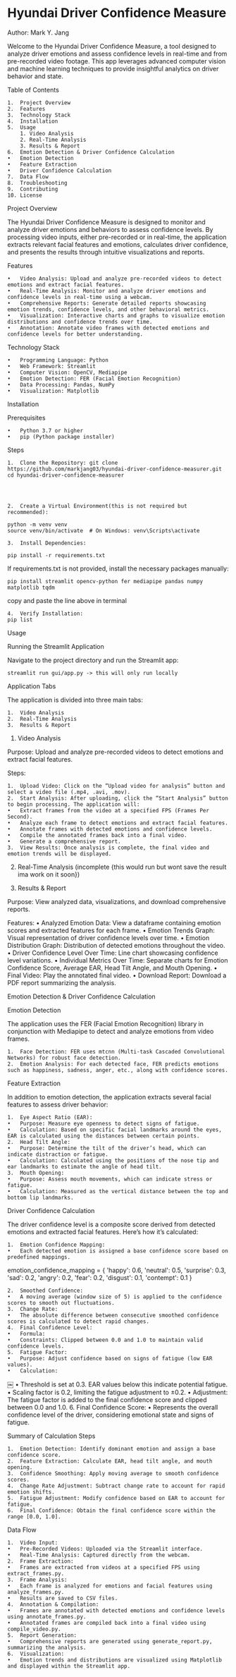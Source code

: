# Hyundai Driver Confidence Measure
Author: Mark Y. Jang

Welcome to the Hyundai Driver Confidence Measure, a tool designed to analyze driver emotions and assess confidence levels in real-time and from pre-recorded video footage. This app leverages advanced computer vision and machine learning techniques to provide insightful analytics on driver behavior and state.

Table of Contents

	1.	Project Overview
	2.	Features
	3.	Technology Stack
	4.	Installation
	5.	Usage
		1. Video Analysis
		2. Real-Time Analysis
		3. Results & Report
	6.	Emotion Detection & Driver Confidence Calculation
	•	Emotion Detection
	•	Feature Extraction
	•	Driver Confidence Calculation
	7.	Data Flow
	8.	Troubleshooting
	9.	Contributing
	10.	License

Project Overview

The Hyundai Driver Confidence Measure is designed to monitor and analyze driver emotions and behaviors to assess confidence levels. By processing video inputs, either pre-recorded or in real-time, the application extracts relevant facial features and emotions, calculates driver confidence, and presents the results through intuitive visualizations and reports.

Features

	•	Video Analysis: Upload and analyze pre-recorded videos to detect emotions and extract facial features.
	•	Real-Time Analysis: Monitor and analyze driver emotions and confidence levels in real-time using a webcam.
	•	Comprehensive Reports: Generate detailed reports showcasing emotion trends, confidence levels, and other behavioral metrics.
	•	Visualization: Interactive charts and graphs to visualize emotion distributions and confidence trends over time.
	•	Annotation: Annotate video frames with detected emotions and confidence levels for better understanding.

Technology Stack

	•	Programming Language: Python
	•	Web Framework: Streamlit
	•	Computer Vision: OpenCV, Mediapipe
	•	Emotion Detection: FER (Facial Emotion Recognition)
	•	Data Processing: Pandas, NumPy
	•	Visualization: Matplotlib

Installation

Prerequisites

	•	Python 3.7 or higher
	•	pip (Python package installer)

Steps

	1.	Clone the Repository: git clone https://github.com/markjang03/hyundai-driver-confidence-measurer.git
	cd hyundai-driver-confidence-measurer




	2.	Create a Virtual Environment(this is not required but recommended):
 
	python -m venv venv
	source venv/bin/activate  # On Windows: venv\Scripts\activate

	3.	Install Dependencies:

	pip install -r requirements.txt

If requirements.txt is not provided, install the necessary packages manually:

	pip install streamlit opencv-python fer mediapipe pandas numpy matplotlib tqdm 
copy and paste the line above in terminal

	4.	Verify Installation:
	pip list


Usage

Running the Streamlit Application

Navigate to the project directory and run the Streamlit app:

	streamlit run gui/app.py -> this will only run locally

Application Tabs

The application is divided into three main tabs:

	1.	Video Analysis
	2.	Real-Time Analysis
	3.	Results & Report

1. Video Analysis

Purpose: Upload and analyze pre-recorded videos to detect emotions and extract facial features.

Steps:

	1.	Upload Video: Click on the “Upload video for analysis” button and select a video file (.mp4, .avi, .mov).
	2.	Start Analysis: After uploading, click the “Start Analysis” button to begin processing. The application will:
	•	Extract frames from the video at a specified FPS (Frames Per Second).
	•	Analyze each frame to detect emotions and extract facial features.
	•	Annotate frames with detected emotions and confidence levels.
	•	Compile the annotated frames back into a final video.
	•	Generate a comprehensive report.
	3.	View Results: Once analysis is complete, the final video and emotion trends will be displayed.

2. Real-Time Analysis (incomplete {this would run but wont save the result ima work on it soon})

3. Results & Report

Purpose: View analyzed data, visualizations, and download comprehensive reports.

Features:
	•	Analyzed Emotion Data: View a dataframe containing emotion scores and extracted features for each frame.
	•	Emotion Trends Graph: Visual representation of driver confidence levels over time.
	•	Emotion Distribution Graph: Distribution of detected emotions throughout the video.
	•	Driver Confidence Level Over Time: Line chart showcasing confidence level variations.
	•	Individual Metrics Over Time: Separate charts for Emotion Confidence Score, Average EAR, Head Tilt Angle, and Mouth Opening.
	•	Final Video: Play the annotated final video.
	•	Download Report: Download a PDF report summarizing the analysis.

Emotion Detection & Driver Confidence Calculation

Emotion Detection

The application uses the FER (Facial Emotion Recognition) library in conjunction with Mediapipe to detect and analyze emotions from video frames.

	1.	Face Detection: FER uses mtcnn (Multi-task Cascaded Convolutional Networks) for robust face detection.
	2.	Emotion Analysis: For each detected face, FER predicts emotions such as happiness, sadness, anger, etc., along with confidence scores.

Feature Extraction

In addition to emotion detection, the application extracts several facial features to assess driver behavior:

	1.	Eye Aspect Ratio (EAR):
	•	Purpose: Measure eye openness to detect signs of fatigue.
	•	Calculation: Based on specific facial landmarks around the eyes, EAR is calculated using the distances between certain points.
	2.	Head Tilt Angle:
	•	Purpose: Determine the tilt of the driver’s head, which can indicate distraction or fatigue.
	•	Calculation: Calculated using the positions of the nose tip and ear landmarks to estimate the angle of head tilt.
	3.	Mouth Opening:
	•	Purpose: Assess mouth movements, which can indicate stress or fatigue.
	•	Calculation: Measured as the vertical distance between the top and bottom lip landmarks.

Driver Confidence Calculation

The driver confidence level is a composite score derived from detected emotions and extracted facial features. Here’s how it’s calculated:

	1.	Emotion Confidence Mapping:
	•	Each detected emotion is assigned a base confidence score based on predefined mappings.

emotion_confidence_mapping = {
    'happy': 0.6,
    'neutral': 0.5,
    'surprise': 0.3,
    'sad': 0.2,
    'angry': 0.2,
    'fear': 0.2,
    'disgust': 0.1,
    'contempt': 0.1
}

	2.	Smoothed Confidence:
	•	A moving average (window size of 5) is applied to the confidence scores to smooth out fluctuations.
	3.	Change Rate:
	•	The absolute difference between consecutive smoothed confidence scores is calculated to detect rapid changes.
	4.	Final Confidence Level:
	•	Formula:
	•	Constraints: Clipped between 0.0 and 1.0 to maintain valid confidence levels.
	5.	Fatigue Factor:
	•	Purpose: Adjust confidence based on signs of fatigue (low EAR values).
	•	Calculation:
￼
	•	Threshold is set at 0.3. EAR values below this indicate potential fatigue.
	•	Scaling factor is 0.2, limiting the fatigue adjustment to ±0.2.
	•	Adjustment: The fatigue factor is added to the final confidence score and clipped between 0.0 and 1.0.
	6.	Final Confidence Score:
	•	Represents the overall confidence level of the driver, considering emotional state and signs of fatigue.

Summary of Calculation Steps

	1.	Emotion Detection: Identify dominant emotion and assign a base confidence score.
	2.	Feature Extraction: Calculate EAR, head tilt angle, and mouth opening.
	3.	Confidence Smoothing: Apply moving average to smooth confidence scores.
	4.	Change Rate Adjustment: Subtract change rate to account for rapid emotion shifts.
	5.	Fatigue Adjustment: Modify confidence based on EAR to account for fatigue.
	6.	Final Confidence: Obtain the final confidence score within the range [0.0, 1.0].

Data Flow

	1.	Video Input:
	•	Pre-Recorded Videos: Uploaded via the Streamlit interface.
	•	Real-Time Analysis: Captured directly from the webcam.
	2.	Frame Extraction:
	•	Frames are extracted from videos at a specified FPS using extract_frames.py.
	3.	Frame Analysis:
	•	Each frame is analyzed for emotions and facial features using analyze_frames.py.
	•	Results are saved to CSV files.
	4.	Annotation & Compilation:
	•	Frames are annotated with detected emotions and confidence levels using annotate_frames.py.
	•	Annotated frames are compiled back into a final video using compile_video.py.
	5.	Report Generation:
	•	Comprehensive reports are generated using generate_report.py, summarizing the analysis.
	6.	Visualization:
	•	Emotion trends and distributions are visualized using Matplotlib and displayed within the Streamlit app.

